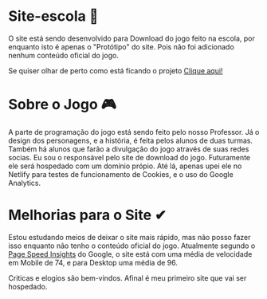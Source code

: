 # Site-escola 🏫

O site está sendo desenvolvido para Download do jogo feito na escola, por enquanto isto é apenas o "Protótipo" do site.
Pois não foi adicionado nenhum conteúdo oficial do jogo.

Se quiser olhar de perto como está ficando o projeto <a href="https://game-padre-fernando.netlify.app">Clique aqui!</a>

# Sobre o Jogo 🎮
A parte de programação do jogo está sendo feito pelo nosso Professor.
Já o design dos personagens, e a história, é feita pelos alunos de duas turmas.
Também há alunos que farão a divulgação do jogo através de suas redes socias.
Eu sou o responsável pelo site de download do jogo. Futuramente ele será hospedado com um domínio própio.
Até lá, apenas upei ele no Netlify para testes de funcionamento de Cookies, e o uso do Google Analytics.

# Melhorias para o Site ✔
Estou estudando meios de deixar o site mais rápido, mas não posso fazer isso enquanto não tenho o conteúdo oficial do jogo.
Atualmente segundo o <a href="https://developers.google.com/speed/pagespeed/insights/?hl=pt-br">Page Speed Insights</a> do Google, o site está com uma média de velocidade em Mobile de 74, e para Desktop uma média de 96.

Criticas e elogios são bem-vindos. Afinal é meu primeiro site que vai ser hospedado.
